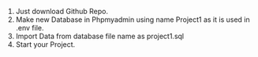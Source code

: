 1. Just download Github Repo.
2. Make new Database in Phpmyadmin using name Project1 as it is used in .env file.
3. Import Data from database file name as project1.sql
4. Start your Project.